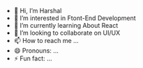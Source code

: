 - 👋 Hi, I’m Harshal
- 👀 I’m interested in Ftont-End Development
- 🌱 I’m currently learning About React
- 💞️ I’m looking to collaborate on UI/UX
- 📫 How to reach me ...
- 😄 Pronouns: ...
- ⚡ Fun fact: ...

<!---
Harshal-droid-code/Harshal-droid-code is a ✨ special ✨ repository because its `README.md` (this file) appears on your GitHub profile.
You can click the Preview link to take a look at your changes.
--->

